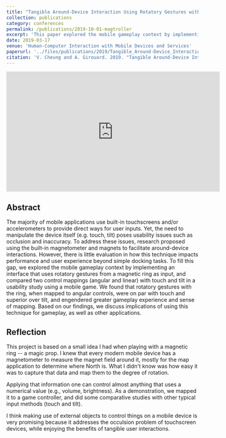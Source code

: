 ```yaml
---
title: "Tangible Around-Device Interaction Using Rotatory Gestures with a Magnetic Ring"
collection: publications
category: conferences
permalink: /publications/2019-10-01-magtroller
excerpt: 'This paper explored the mobile gameplay context by implementing an interface that uses rotatory gestures from a magnetic ring as input, and compared with some other typical ways of input.'
date: 2019-03-17
venue: 'Human-Computer Interaction with Mobile Devices and Services'
paperurl: '../files/publications/2019/Tangible_Around-Device_Interaction-MobileHCI2019.pdf'
citation: 'V. Cheung and A. Girouard. 2019. "Tangible Around-Device Interaction Using Rotatory Gestures with a Magnetic Ring". In Proceedings of the 21st International Conference on Human-Computer Interaction with Mobile Devices and Services (MobileHCI''19). ACMachinery, New York, NY, USA, Article 26, 1–8. https://doi.org/10.1145/3338286.3340137'
---
```


<!--
![an image of the device setup](/images/2019-10-01_magtroller_thumbnail.jpg)
-->

<iframe width="560" height="315" src="https://www.youtube.com/embed/oGJstblyvII?si=g04BVdCi5KTiDbhx" title="YouTube video player" frameborder="0" allow="accelerometer; autoplay; clipboard-write; encrypted-media; gyroscope; picture-in-picture; web-share" referrerpolicy="strict-origin-when-cross-origin" allowfullscreen></iframe>

Abstract
------
The majority of mobile applications use built-in touchscreens and/or accelerometers to provide direct ways for user inputs. Yet, the need to manipulate the device itself (e.g. touch, tilt) poses usability issues such as occlusion and inaccuracy. To address these issues, research proposed using the built-in magnetometer and magnets to facilitate around-device interactions. However, there is little evaluation in how this technique impacts performance and user experience beyond simple docking tasks. To fill this gap, we explored the mobile gameplay context by implementing an interface that uses rotatory gestures from a magnetic ring as input, and compared two control mappings (angular and linear) with touch and tilt in a usability study using a mobile game. We found that rotatory gestures with the ring, when mapped to angular controls, were on par with touch and superior over tilt, and engendered greater gameplay experience and sense of mapping. Based on our findings, we discuss implications of using this technique for gameplay, as well as other applications.

Reflection
------
This project is based on a small idea I had when playing with a magnetic ring -- a magic prop. I knew that every modern mobile device has a magnetometer to measure the magnet field around it, mostly for the map application to determine where North is. What I didn't know was how easy it was to capture that data and map them to the degree of rotation.

Applying that information one can control almost anything that uses a numerical value (e.g., volume, brightness). As a demonstration, we mapped it to a game controller, and did some comparative studies with other typical input methods (touch and tilt).

I think making use of external objects to control things on a mobile device is very promising because it addresses the occulsion problem of touchscreen devices, while enjoying the benefits of tangible user interactions.